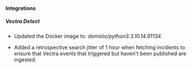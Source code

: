 
#### Integrations

##### Vectra Detect
- Updated the Docker image to: *demisto/python3:3.10.14.91134*.

- Added a retrospective search jitter of 1 hour when fetching incidents to ensure that Vectra events that triggered but haven't been published are ingested.
